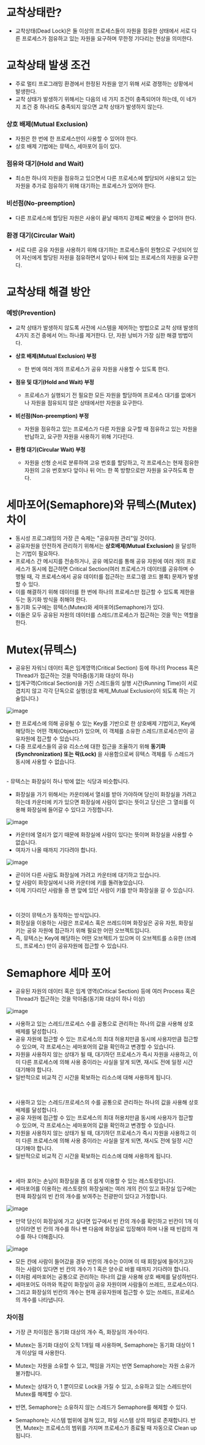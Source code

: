 <h1> 교착상태란? </h1>

- 교착상태(Dead Lock)은 둘 이상의 프로세스들이 자원을 점유한 상태에서 서로 다른 프로세스가 점유하고 있는 자원을 요구하며 무한정 기다리는 현상을 의미한다.

<h1> 교착상태 발생 조건 </h1>

- 주로 멀티 프로그래밍 환경에서 한정된 자원을 얻기 위해 서로 경쟁하는 상황에서 발생한다.
- 교착 상태가 발생하기 위해서는 다음의 네 가지 조건이 충족되어야 하는데, 이 네가지 조건 중 하나라도 충족되지 않으면 교착 상태가 발생하지 않는다.

<h3> 상호 배제(Mutual Exclusion) </h3>

- 자원은 한 번에 한 프로세스만이 사용할 수 있어야 한다.
- 상호 배제 기법에는 뮤텍스, 세마포어 등이 있다.

<h3> 점유와 대기(Hold and Wait) </h3>

- 최소한 하나의 자원을 점유하고 있으면서 다른 프로세스에 할당되어 사용되고 있는 자원을 추가로 점유하기 위해 대기하는 프로세스가 있어야 한다.

<h3> 비선점(No-preemption) </h3>

- 다른 프로세스에 할당된 자원은 사용이 끝날 때까지 강제로 빼앗을 수 없어야 한다.

<h3> 환경 대기(Circular Wait) </h3>

- 서로 다른 공유 자원을 사용하기 위해 대기하는 프로세스들이 원형으로 구성되어 있어 자신에게 할당된 자원을 점유하면서 앞이나 뒤에 있는 프로세스의 자원을 요구한다.

<h1> 교착상태 해결 방안 </h1>

<h3> 예방(Prevention) </h3>

- 교착 상태가 발생하지 않도록 사전에 시스템을 제어하는 방법으로 교착 상태 발생의 4가지 조건 중에서 어느 하나를 제거한다. 단, 자원 낭비가 가장 심한 해결 방법이다.

-  <b> 상호 배제(Mutual Exclusion) 부정 </b>
    - 한 번에 여러 개의 프로세스가 공유 자원을 사용할 수 있도록 한다.

- <b> 점유 및 대기(Hold and Wait) 부정 </b>
    - 프로세스가 실행되기 전 필요한 모든 자원을 할당하여 프로세스 대기를 없애거나 자원을 점유되지 않은 상태에서만 자원을 요구한다.

- <b> 비선점(Non-preemption) 부정 </b>
    - 자원을 점유하고 있는 프로세스가 다른 자원을 요구할 때 점유하고 있는 자원을 반납하고, 요구한 자원을 사용하기 위해 기다린다.

- <b> 환형 대기(Circular Wait) 부정 </b>
    - 자원을 선형 순서로 분류하여 고유 번호를 할당하고, 각 프로세스는 현재 점유한 자원의 고유 번호보다 앞이나 뒤 어느 한 쪽 방향으로만 자원을 요구하도록 한다.

<h1> 세마포어(Semaphore)와 뮤텍스(Mutex) 차이 </h1>

- 동시성 프로그래밍의 가장 큰 숙제는 "공유자원 관리"일 것이다.
- 공유자원을 안전하게 관리하기 위해서는 <b> 상호배제(Mutual Exclusion) </b>을 달성하는 기법이 필요하다.
- 프로세스 간 메시지를 전송하거나, 공유 메모리를 통해 공유 자원에 여러 개의 프로세스가 동시에 접근하면 Critical Section(여러 프로세스가 데이터를 공유하며 수행될 때, 각 프로세스에서 공유 데이터를 접근하는 프로그램 코드 블록) 문제가 발생할 수 있다.
- 이를 해결하기 위해 데이터를 한 번에 하나의 프로세스만 접근할 수 있도록 제한을 두는 동기화 방식을 취해야 한다.
- 동기화 도구에는 뮤텍스(Mutex)와 세마포어(Semaphore)가 있다.
- 이들은 모두 공유된 자원의 데이터를 스레드/프로세스가 접근하는 것을 막는 역할을 한다.

<h1> Mutex(뮤텍스) </h1>

- 공유된 자워늬 데이터 혹은 임계영역(Critical Section) 등에 하나의 Process 혹은 Thread가 접근하는 것을 막아줌(동기화 대상이 하나)
- 임계구역(Critical Section)을 가진 스레드들의 실행 시간(Running Time)이 서로 겹치지 않고 각각 단독으로 실행(상호 배제_Mutual Exclusion)이 되도록 하는 기술입니다.)

![image](https://github.com/youbeen2798/CS-study_for_interview/assets/62228401/972ade03-51a0-4576-aa7c-5852738f4e83)

- 한 프로세스에 의해 공유될 수 있는 Key를 기반으로 한 상호배제 기법이고, Key에 해당하는 어떤 객체(Object)가 있으며, 이 객체를 소유한 스레드/프로세스만이 공유자원에 접근할 수 있습니다.
- 다중 프로세스들의 공유 리소스에 대한 접근을 조율하기 위해 <b> 동기화(Synchronization) 또는 락(Lock) </b> 을 사용함으로써 뮤텍스 객체를 두 스레드가 동시에 사용할 수 없습니다.


<br/>
- 뮤텍스는 화장실이 하나 밖에 없는 식당과 비슷합니다.

- 화장실을 가기 위해서는 카운터에서 열쇠를 받아 가야하며 당신이 화장실을 가려고 하는데 카운터에 키가 있으면 화장실에 사람이 없다는 뜻이고 당신은 그 열쇠를 이용해 화장실에 들어갈 수 있다고 가정합니다.

![image](https://github.com/youbeen2798/CS-study_for_interview/assets/62228401/623efac7-658c-4df5-a720-20c041bee31a)

- 카운터에 열쇠가 없기 때문에 화장실에 사람이 있다는 뜻이며 화장실을 사용할 수 없습니다.
- 여자가 나올 때까지 기다려야 합니다.

![image](https://github.com/youbeen2798/CS-study_for_interview/assets/62228401/21b587be-7470-458a-9af4-cd55c50b17dc)

- 곧이어 다른 사람도 화장실에 가려고 카운터에 대기하고 있습니다.
- 앞 사람이 화장실에서 나와 카운터에 키를 돌려놓았습니다.
- 이제 기다리던 사람들 중 맨 앞에 있던 사람이 키를 받아 화장실을 갈 수 있습니다.
 
<br />

- 이것이 뮤텍스가 동작하는 방식입니다.
- 화장실을 이용하는 사람은 프로세스 혹은 쓰레드이며 화장실은 공유 자원, 화장실 키는 공유 자원에 접근하기 위해 필요한 어떤 오브젝트입니다. 
- 즉, 뮤텍스는 Key에 해당하는 어떤 오브젝트가 있으며 이 오브젝트를 소유한 (쓰레드, 프로세스) 만이 공유자원에 접근할 수 있습니다.

<h1> Semaphore 세마 포어 </h1>

- 공유된 자원의 데이터 혹은 임계 영역(Critical Section) 등에 여러 Process 혹은 Thread가 접근하는 것을 막아줌(동기화 대상이 하나 이상)

![image](https://github.com/youbeen2798/CS-study_for_interview/assets/62228401/b879670b-8464-467f-b819-62ddcb5f4956)

- 사용하고 있는 스레드/프로세스 수를 공통으로 관리하는 하나의 값을 사용해 상호 배제를 달성합니다.
- 공유 자원에 접근할 수 있는 프로세스의 최대 허용치만큼 동시에 사용자만큼 접근할 수 있으며, 각 프로세스는 세마포어의 값을 확인하고 변경할 수 있습니다.
- 자원을 사용하지 않는 상태가 될 때, 대기하던 프로세스가 즉시 자원을 사용하고, 이미 다른 프로세스에 의해 사용 중이라는 사실을 알게 되면, 재시도 전에 일정 시간 대기해야 합니다.
- 일반적으로 비교적 긴 시간을 확보하는 리소스에 대해 사용하게 됩니다. 

<br />

- 사용하고 있는 스레드/프로세스의 수를 공통으로 관리하는 하나의 값을 사용해 상호배제를 달성합니다.
- 공유 자원에 접근할 수 있는 프로세스의 최대 허용치만큼 동시에 사용자가 접근할 수 있으며, 각 프로세스는 세마포어의 값을 확인하고 변경할 수 있습니다.
- 자원을 사용하지 않는 상태가 될 때, 대기하던 프로세스가 즉시 자원을 사용하고 이미 다른 프로세스에 의해 사용 중이라는 사실을 알게 되면, 재시도 전에 일정 시간 대기해야 합니다.
- 일반적으로 비교적 긴 시간을 확보하는 리소스에 대해 사용하게 됩니다.

<br />

- 세마 포어는 손님이 화장실을 좀 더 쉽게 이용할 수 있는 레스토랑입니다.
- 세마포어를 이용하는 레스토랑의 화장실에는 여러 개의 칸이 있고 화장실 입구에는 현재 화장실의 빈 칸의 개수를 보여주는 전광판이 있다고 가정합니다.

![image](https://github.com/youbeen2798/CS-study_for_interview/assets/62228401/2c863193-7d8e-44c0-a9ee-6d3cef58c8bb)

- 만약 당신이 화장실에 가고 싶다면 입구에서 빈 칸의 개수를 확인하고 빈칸이 1개 이상이라면 빈 칸의 개수를 하나 뺀 다음에 화장실로 입장해야 하며 나올 때 빈캄의 개수를 하나 더해줍니다.

![image](https://github.com/youbeen2798/CS-study_for_interview/assets/62228401/92cba10d-136a-4cd0-a833-8730a6d7864a)

- 모든 칸에 사람이 들어갔을 경우 빈칸의 개수는 0이며 이 때 회장실에 들어가고자 하는 사람이 있다면 빈 칸의 개수가 1 혹은 양수로 바뀔 때까지 기다려야 합니다.
- 이처럼 세마포어는 공통으로 관리하는 하나의 값을 사용해 상호 배제를 달성하빈다. 
- 세마포어도 아까와 똑같이 화장실이 공유 자원이며 사람들이 쓰레드, 프로세스이다.
- 그리고 화장실의 빈칸의 개수는 현재 공유자원에 접근할 수 있는 쓰레드, 프로세스의 개수를 나타냅니다.

<h3> 차이점 </h3>

- 가장 큰 차이점은 동기화 대상의 개수 즉, 화장실의 개수이다.

- Mutex는 동기화 대상이 오직 1개일 때 사용하며, Semaphore는 동기화 대상이 1개 이상일 때 사용한다.
- Mutex는 자원을 소유할 수 있고, 책임을 가지는 반면 Semaphore는 자원 소유가 불가합니다.
- Mutex는 상태가 0, 1 뿐이므로 Lock을 가질 수 있고, 소유하고 있는 스레드만이 Mutex를 해제할 수 있다.
- 반면, Semaphore는 소유하지 않는 스레드가 Semaphore를 해제할 수 있다.
- Semaphore는 시스템 범위에 걸쳐 있고, 파일 시스템 상의 파일로 존재합니다. 반면, Mutex는 프로세스의 범위를 가지며 프로세스가 종료될 때 자동으로 Clean up됩니다.
